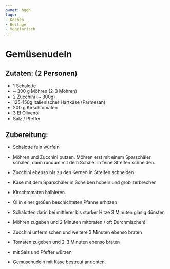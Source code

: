 ```yaml
---
owner: hggh
tags:
- Kochen
- Beilage
- Vegetarisch
---
```

Gemüsenudeln
==================================

Zutaten: (2 Personen)
---------------
 * 1 Schalotte
 * ~ 300 g Möhren (2-3 Möhren)
 * 2 Zucchini (~ 300g)
 * 125-150g italienischer Hartkäse (Parmesan)
 * 200 g Kirschtomaten
 * 3 El Olivenöl
 * Salz / Pfeffer



Zubereitung:
--------------

 - Schalotte fein würfeln
 - Möhren und Zucchini putzen. Möhren erst mit einem Sparschäler schälen, dann rundum mit dem Schäler in feine Streifen schneiden.
 - Zucchini ebenso bis zu den Kernen in Streifen schneiden.
 - Käse mit dem Sparschäler in Scheiben hobeln und grob zerbrechen
 - Kirschtomaten halbieren.

 - Öl in einer großen beschichteten Pfanne erhitzen
 - Schalotten darin bei mittlerer bis starker Hitze 3 Minuten glasig dünsten
 - Möhren zugeben und 2 Minuten mitbraten / oft Durchmischen!
 - Zucchini untermischen und weitere 3 Minuten ebenso braten
 - Tomaten zugeben und 2-3 Minuten ebenso braten
 - mit Salz und Pfeffer würzen


 - Gemüsenudeln mit Käse bestreut anrichten.
